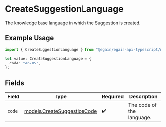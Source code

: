 # CreateSuggestionLanguage

The knowledge base language in which the Suggestion is created.

## Example Usage

```typescript
import { CreateSuggestionLanguage } from "@egain/egain-api-typescript/models";

let value: CreateSuggestionLanguage = {
  code: "en-US",
};
```

## Fields

| Field                                                            | Type                                                             | Required                                                         | Description                                                      |
| ---------------------------------------------------------------- | ---------------------------------------------------------------- | ---------------------------------------------------------------- | ---------------------------------------------------------------- |
| `code`                                                           | [models.CreateSuggestionCode](../models/createsuggestioncode.md) | :heavy_check_mark:                                               | The code of the language.                                        |